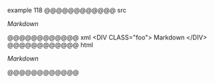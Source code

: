 example 118
@@@@@@@@@@@@ src
<DIV CLASS="foo">

*Markdown*

</DIV>
@@@@@@@@@@@@ xml
<?xml version="1.0" encoding="UTF-8"?>
<!DOCTYPE document SYSTEM "CommonMark.dtd">
<document xmlns="http://commonmark.org/xml/1.0">
  <html_block>&lt;DIV CLASS=&quot;foo&quot;&gt;
</html_block>
  <paragraph>
    <emph>
      <text>Markdown</text>
    </emph>
  </paragraph>
  <html_block>&lt;/DIV&gt;
</html_block>
</document>
@@@@@@@@@@@@ html
<DIV CLASS="foo">
<p><em>Markdown</em></p>
</DIV>
@@@@@@@@@@@@
